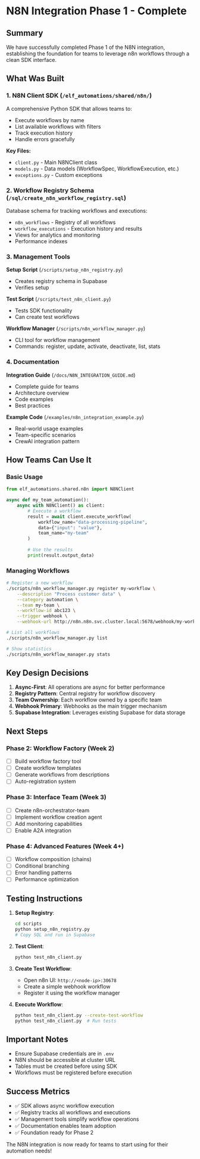 # N8N Integration Phase 1 - Complete

## Summary

We have successfully completed Phase 1 of the N8N integration, establishing the foundation for teams to leverage n8n workflows through a clean SDK interface.

## What Was Built

### 1. N8N Client SDK (`/elf_automations/shared/n8n/`)

A comprehensive Python SDK that allows teams to:
- Execute workflows by name
- List available workflows with filters
- Track execution history
- Handle errors gracefully

**Key Files:**
- `client.py` - Main N8NClient class
- `models.py` - Data models (WorkflowSpec, WorkflowExecution, etc.)
- `exceptions.py` - Custom exceptions

### 2. Workflow Registry Schema (`/sql/create_n8n_workflow_registry.sql`)

Database schema for tracking workflows and executions:
- `n8n_workflows` - Registry of all workflows
- `workflow_executions` - Execution history and results
- Views for analytics and monitoring
- Performance indexes

### 3. Management Tools

**Setup Script** (`/scripts/setup_n8n_registry.py`)
- Creates registry schema in Supabase
- Verifies setup

**Test Script** (`/scripts/test_n8n_client.py`)
- Tests SDK functionality
- Can create test workflows

**Workflow Manager** (`/scripts/n8n_workflow_manager.py`)
- CLI tool for workflow management
- Commands: register, update, activate, deactivate, list, stats

### 4. Documentation

**Integration Guide** (`/docs/N8N_INTEGRATION_GUIDE.md`)
- Complete guide for teams
- Architecture overview
- Code examples
- Best practices

**Example Code** (`/examples/n8n_integration_example.py`)
- Real-world usage examples
- Team-specific scenarios
- CrewAI integration pattern

## How Teams Can Use It

### Basic Usage

```python
from elf_automations.shared.n8n import N8NClient

async def my_team_automation():
    async with N8NClient() as client:
        # Execute a workflow
        result = await client.execute_workflow(
            workflow_name="data-processing-pipeline",
            data={"input": "value"},
            team_name="my-team"
        )
        
        # Use the results
        print(result.output_data)
```

### Managing Workflows

```bash
# Register a new workflow
./scripts/n8n_workflow_manager.py register my-workflow \
    --description "Process customer data" \
    --category automation \
    --team my-team \
    --workflow-id abc123 \
    --trigger webhook \
    --webhook-url http://n8n.n8n.svc.cluster.local:5678/webhook/my-workflow

# List all workflows
./scripts/n8n_workflow_manager.py list

# Show statistics
./scripts/n8n_workflow_manager.py stats
```

## Key Design Decisions

1. **Async-First**: All operations are async for better performance
2. **Registry Pattern**: Central registry for workflow discovery
3. **Team Ownership**: Each workflow owned by a specific team
4. **Webhook Primary**: Webhooks as the main trigger mechanism
5. **Supabase Integration**: Leverages existing Supabase for data storage

## Next Steps

### Phase 2: Workflow Factory (Week 2)
- [ ] Build workflow factory tool
- [ ] Create workflow templates
- [ ] Generate workflows from descriptions
- [ ] Auto-registration system

### Phase 3: Interface Team (Week 3)
- [ ] Create n8n-orchestrator-team
- [ ] Implement workflow creation agent
- [ ] Add monitoring capabilities
- [ ] Enable A2A integration

### Phase 4: Advanced Features (Week 4+)
- [ ] Workflow composition (chains)
- [ ] Conditional branching
- [ ] Error handling patterns
- [ ] Performance optimization

## Testing Instructions

1. **Setup Registry**:
   ```bash
   cd scripts
   python setup_n8n_registry.py
   # Copy SQL and run in Supabase
   ```

2. **Test Client**:
   ```bash
   python test_n8n_client.py
   ```

3. **Create Test Workflow**:
   - Open n8n UI: `http://<node-ip>:30678`
   - Create a simple webhook workflow
   - Register it using the workflow manager

4. **Execute Workflow**:
   ```bash
   python test_n8n_client.py --create-test-workflow
   python test_n8n_client.py  # Run tests
   ```

## Important Notes

- Ensure Supabase credentials are in `.env`
- N8N should be accessible at cluster URL
- Tables must be created before using SDK
- Workflows must be registered before execution

## Success Metrics

- ✅ SDK allows async workflow execution
- ✅ Registry tracks all workflows and executions
- ✅ Management tools simplify workflow operations
- ✅ Documentation enables team adoption
- ✅ Foundation ready for Phase 2

The N8N integration is now ready for teams to start using for their automation needs!